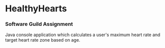 # HealthyHearts
### Software Guild Assignment
Java console application which calculates a user's maximum heart rate and target heart rate zone based on age.

